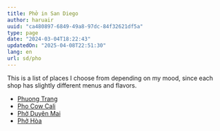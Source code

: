 ```yaml
---
title: Phở in San Diego
author: haruair
uuid: "ca480897-6849-49a8-97dc-84f32621df5a"
type: page 
date: "2024-03-04T18:22:43"
updatedOn: "2025-04-08T22:51:30"
lang: en 
url: sd/pho
---
```


This is a list of places I choose from depending on my mood, since each shop has
slightly different menus and flavors.

- [Phuong Trang](https://maps.app.goo.gl/dXmixvPeZdJtKgYe6)
- [Pho Cow Cali](https://maps.app.goo.gl/7xXa4eW8KWnpBrTw9)
- [Phở Duyên Mai](https://maps.app.goo.gl/d9F9RQyF6GKh7uGd6)
- [Phở Hòa](https://maps.app.goo.gl/RnFhH8KbbgaSGit4A)


